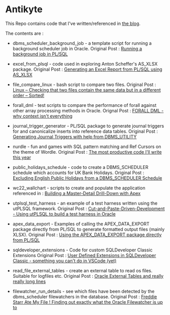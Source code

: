 # Antikyte
This Repo contains code that I've written/referenced in [the blog](https://mikesmithers.wordpress.com).

The contents are :

- dbms_scheduler_background_job - a template script for running a background scheduler job in Oracle. Original Post : [Running a background job in PL/SQL](https://wp.me/pweWl-2ak)
  
- excel_from_plsql - code used in exploring Anton Scheffer's AS_XLSX package.
  Original Post : [Generating an Excel Report from PL/SQL using AS_XLSX](https://wp.me/pweWl-2p3)  

- file_compare_linux - bash script to compare two files.
  Original Post : [Linux – Checking that two files contain the same data but in a different order – Sorted!](https://wp.me/pweWl-2uJ)

- forall_dml - test scripts to compare the performance of forall against other array processing methods in Oracle. Orignal Post : [FORALL DML - why context isn't everything](https://wp.me/pweWl-2yY)

- journal_trigger_generator - PL/SQL package to generate journal triggers for and canonicalize inserts into reference data tables.
  Original Post : [Generating Journal Triggers with help from DBMS_UTILITY](https://wp.me/pweWl-2w5)

- nurdle - fun and games with SQL pattern matching and Ref Cursors on the theme of Wordle.
Original Post : [The most productive code I'll write this year](https://wp.me/pweWl-2jF)  

- public_holidays_schedule - code to create a DBMS_SCHEDULER schedule which accounts for UK Bank Holidays.
Original Post : [
Excluding English Public Holidays from a DBMS_SCHEDULER Schedule](https://wp.me/pweWl-2tR)
  
- wc22_wallchart - scripts to create and populate the application referenced in : [Building a Master-Detail Drill-Down with Apex](https://wp.me/pweWl-2wy)

- utplsql_test_harness - an example of a test harness written using the utPLSQL framework.
Original Post : [Cut-and-Paste-Driven-Development - Using utPLSQL to build a test harness in Oracle](https://wp.me/pweWl-2Gi)

- apex_data_export - Examples of calling the APEX_DATA_EXPORT package directly from PL/SQL to generate formatted output files (mainly XLSX).
Original Post : [Using the APEX_DATA_EXPORT package directly from PL/SQL](https://wp.me/pweWl-2JB)

- sqldeveloper_extensions - Code for custom SQLDeveloper Classic Extensions
 Original Post : [User Defined Extensions in SQLDeveloper Classic - something you can't do in VSCode (yet)](https://wp.me/pweWl-6pW)

 - read_file_external_tables - create an external table to read os files. Suitable for logfiles etc. 
 Original Post : [Oracle External Tables and really really long lines](https://wp.me/pweWl-6rd)

- filewatcher_run_details - see which files have been detected by the dbms_scheduler filewatchers in the database.
Original Post : [Freddie Starr Ate My File ! Finding out exactly what the Oracle Filewatcher is up to](https://wp.me/pweWl-2Mg)